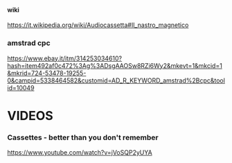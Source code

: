 #### wiki
https://it.wikipedia.org/wiki/Audiocassetta#Il_nastro_magnetico

### amstrad cpc
https://www.ebay.it/itm/314253034610?hash=item492af0c472%3Ag%3ADsgAAOSw8RZi6Wy2&mkevt=1&mkcid=1&mkrid=724-53478-19255-0&campid=5338464582&customid=AD_R_KEYWORD_amstrad%2Bcpc&toolid=10049

# VIDEOS

### Cassettes - better than you don't remember

https://www.youtube.com/watch?v=jVoSQP2yUYA
